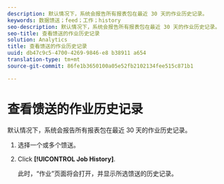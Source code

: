 ```yaml
---
description: 默认情况下，系统会报告所有报表包在最近 30 天的作业历史记录。
keywords: 数据馈送；feed；工作；history
seo-description: 默认情况下，系统会报告所有报表包在最近 30 天的作业历史记录。
seo-title: 查看馈送的作业历史记录
solution: Analytics
title: 查看馈送的作业历史记录
uuid: db47c9c5-4700-4269-9846-e8 b38911 a654
translation-type: tm+mt
source-git-commit: 86fe1b3650100a05e52fb2102134fee515c871b1

---
```



# 查看馈送的作业历史记录

默认情况下，系统会报告所有报表包在最近 30 天的作业历史记录。

1. 选择一个或多个馈送。
1. Click **[!UICONTROL Job History]**.

   此时，“作业”页面将会打开，并显示所选馈送的历史记录。
